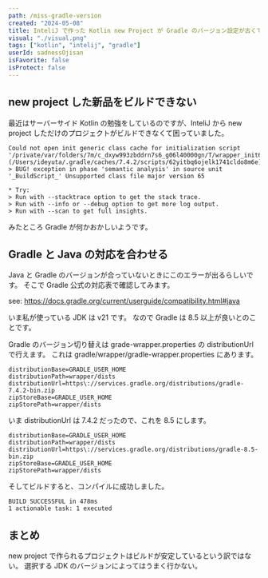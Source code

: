 ```yaml
---
path: /miss-gradle-version
created: "2024-05-08"
title: InteliJ で作った Kotlin new Project が Gradle のバージョン設定が古くてビルドできなかった
visual: "./visual.png"
tags: ["kotlin", "intelij", "gradle"]
userId: sadnessOjisan
isFavorite: false
isProtect: false
---
```


## new project した新品をビルドできない

最近はサーバーサイド Kotlin の勉強をしているのですが、InteliJ から new project しただけのプロジェクトがビルドできなくて困っていました。

```
Could not open init generic class cache for initialization script '/private/var/folders/7m/c_dxyw993zbddrn7s6_g06l40000gn/T/wrapper_init6.gradle' (/Users/ideyuta/.gradle/caches/7.4.2/scripts/62yitbq6ojelk1741cldo8m6e).
> BUG! exception in phase 'semantic analysis' in source unit '_BuildScript_' Unsupported class file major version 65

* Try:
> Run with --stacktrace option to get the stack trace.
> Run with --info or --debug option to get more log output.
> Run with --scan to get full insights.
```

みたところ Gradle が何かおかしいようです。

## Gradle と Java の対応を合わせる

Java と Gradle のバージョンが合っていないときにこのエラーが出るらしいです。
そこで Gradle 公式の対応表で確認してみます。

see: https://docs.gradle.org/current/userguide/compatibility.html#java

いま私が使っている JDK は v21 です。
なので Gradle は 8.5 以上が良いとのことです。

Gradle のバージョン切り替えは grade-wrapper.properties の distributionUrl で行えます。
これは gradle/wrapper/gradle-wrapper.properties にあります。

```
distributionBase=GRADLE_USER_HOME
distributionPath=wrapper/dists
distributionUrl=https\://services.gradle.org/distributions/gradle-7.4.2-bin.zip
zipStoreBase=GRADLE_USER_HOME
zipStorePath=wrapper/dists
```

いま distributionUrl は 7.4.2 だったので、これを 8.5 にします。

```
distributionBase=GRADLE_USER_HOME
distributionPath=wrapper/dists
distributionUrl=https\://services.gradle.org/distributions/gradle-8.5-bin.zip
zipStoreBase=GRADLE_USER_HOME
zipStorePath=wrapper/dists
```

そしてビルドすると、コンパイルに成功しました。

```
BUILD SUCCESSFUL in 478ms
1 actionable task: 1 executed
```

## まとめ

new project で作られるプロジェクトはビルドが安定しているという訳ではない。
選択する JDK のバージョンによってはうまく行かない。

